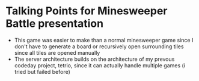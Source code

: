 # Talking Points for Minesweeper Battle presentation
- This game was easier to make than a normal minesweeper game since I don't have to generate a board or recursively open surrounding tiles since all tiles are opened manually
- The server architecture builds on the architecture of my prevous codeday project, tetrio, since it can actually handle multiple games (i tried but failed before)

